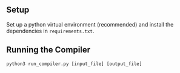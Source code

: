 
## Setup
Set up a python virtual environment (recommended) and install the dependencies
in `requirements.txt`.

## Running the Compiler
```
python3 run_compiler.py [input_file] [output_file]
```
